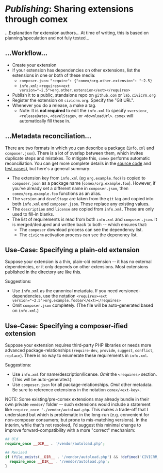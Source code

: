 # *Publishing*: Sharing extensions through comex

...Explanation for extension authors... At time of writing, this is based on planning/speculation and not fuly tested...

## ...Workflow...

* Create your extension
* If your extension has dependencies on other extensions, list the extensions in one or both of these media:
    * `composer.json`: `"require": {"comex/org.other.extension": "~2.5}`
    * `info.xml`: `<requires><ext version="~2.5">org.other.extension</ext></requires>`
* Publish it to a public, standalone repo on `github.com` or `lab.civicrm.org`
* Register the extension on `civicrm.org`. Specify the "Git URL".
* Whenever you do a release, a make a tag.
    * Note: It is **not required** to edit the `info.xml` to specify `<version>`, `<releaseDate>`, `<develStage>`, or `<downloadUrl>`. `comex` will automatically fill these in.

## ...Metadata reconciliation...

There are two formats in which you can describe a package (`info.xml` and `composer.json`). There is a lot of overlap between them, which invites duplicate steps and mistakes. To mitigate this, `comex` performs automatic reconciliation. You can get more complete details in the [source code](../scriptlet/reconcile) and [test cases](../tests/fixtures/reconcile)), but here's a general summary:

* The extension key from `info.xml` (eg `org.example.foo`) is copied to `composer.json` as a package name (`comex/org.example.foo`). However, if you've already set a different name in `composer.json`, then `comex/org.example.foo` functions as an alias.
* The `version` and `develStage` are taken from the `git` tag and copied into both `info.xml` and `composer.json`. These replace any existing values.
* The `description` and `license` are copied from `info.xml`. These are only used to fill-in blanks.
* The list of requirements is read from both `info.xml` and `composer.json`. It is merged/deduped and written back to both -- which ensures that:
   * The `composer` download process can see the dependency list.
   * The `civicrm` activation process can see the depenency list.

## Use-Case: Specifying a plain-old extension

Suppose your extension is a thin, plain-old extension -- it has no external dependencies, or it only depends on other extensions. Most extensions published in the directory are like this.

Suggestions:
* Use `info.xml` as the canonical metadata. If you need versioned-dependencies, use the notation `<requires><ext version="~2.5">org.example.foobar</ext></requires>`
* Omit `composer.json` completely. (The file will be auto-generated based on `info.xml`.)

## Use-Case: Specifying a composer-ified extension

Suppose your extension requires third-party PHP libraries or needs more advanced package-relationships (`require-dev`,  `provide`, `suggest`, `conflict`, `replace`). There is no way to enumerate these requirements in `info.xml`.

Suggestions:
* Use `info.xml` for name/description/license. *Omit* the `<requires>` section. (This will be auto-generated.)
* Use `composer.json` for all package-relationships. *Omit* other metadata. Be sure to reference extensions in the notation `comex/<ext-key>`.

NOTE: Some existing/pre-comex extensions may already bundle in their own private `vendor/` folder -- such extensions would include a statement like `require_once './vendor/autoload.php`. This makes a trade-off that I understand but which is problematic in the long-run (e.g. convenient for non-composer consumers; but prone to mis-matching versions). In the interim, while that's not resolved, I'd suggest this minimal change to improve forward-compatibility with a more "correct" mechanism:

```php
## Old
require_once __DIR__ . '/vendor/autoload.php';

## Revised
if (file_exists(__DIR__ . '/vendor/autoload.php') && !defined('CIVICRM_UNIFIED_AUTOLOAD')) {
  require_once __DIR__ . '/vendor/autoload.php';
}
```
